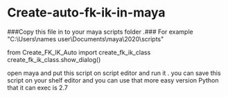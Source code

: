 # Create-auto-fk-ik-in-maya

###Copy this file in to your maya scripts folder .###
For example "C:\Users\names user\Documents\maya\2020\scripts"


from Create_FK_IK_Auto import create_fk_ik_class
create_fk_ik_class.show_dialog()

open maya and put this script on script editor and run it .
you can save this script on your shelf editor and you can use that more easy
version Python that it can exec is 2.7
